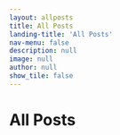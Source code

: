 ```yaml
---
layout: allposts
title: All Posts
landing-title: 'All Posts'
nav-menu: false
description: null
image: null
author: null
show_tile: false
---
```


<h1>All Posts</h1>
